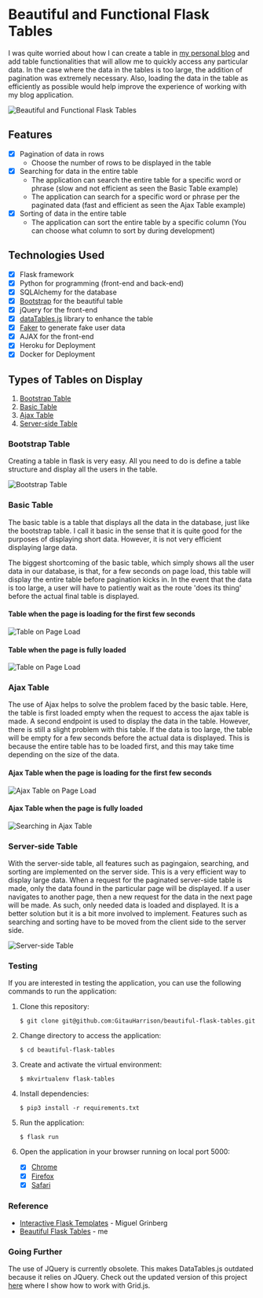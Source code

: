 # Beautiful and Functional Flask Tables

I was quite worried about how I can create a table in [my personal blog]() and add table functionalities that will allow me to quickly access any particular data. In the case where the data in the tables is too large, the addition of pagination was extremely necessary. Also, loading the data in the table as efficiently as possible would help improve the experience of working with my blog application.

![Beautiful and Functional Flask Tables](app/static/beautiful_flask_tables.gif)

## Features

- [x] Pagination of data in rows
    * Choose the number of rows to be displayed in the table
- [x] Searching for data in the entire table 
    * The application can search the entire table for a specific word or phrase (slow and not efficient as seen the Basic Table example)
    * The application can search for a specific word or phrase per the paginated data (fast and efficient as seen the Ajax Table example)
- [x] Sorting of data in the entire table
    * The application can sort the entire table by a specific column (You can choose what column to sort by during development)

## Technologies Used

- [x] Flask framework
- [x] Python for programming (front-end and back-end)
- [x] SQLAlchemy for the database
- [x] [Bootstrap](https://getbootstrap.com/) for the beautiful table
- [x] jQuery for the front-end
- [x] [dataTables.js](https://datatables.net//) library to enhance the table
- [x] [Faker](https://faker.readthedocs.io/en/master/) to generate fake user data
- [x] AJAX for the front-end
- [x] Heroku for Deployment
- [x] Docker for Deployment

## Types of Tables on Display

1. [Bootstrap Table](#bootstrap-table)
2. [Basic Table](#basic-table)
3. [Ajax Table](#ajax-table)
4. [Server-side Table](#server-side-table)

### Bootstrap Table

Creating a table in flask is very easy. All you need to do is define a table structure and display all the users in the table.

![Bootstrap Table](app/static/bootstrap-table.png)


### Basic Table

The basic table is a table that displays all the data in the database, just like the bootstrap table. I call it basic in the sense that it is quite good for the purposes of displaying short data. However, it is not very efficient displaying large data. 

The biggest shortcoming of the basic table, which simply shows all the user data in our database, is that, for a few seconds on page load, this table will display the entire table before pagination kicks in. In the event that the data is too large, a user will have to patiently wait as the route 'does its thing' before the actual final table is displayed.

#### Table when the page is loading for the first few seconds

![Table on Page Load](app/static/basic-table-on-page-load.png)

#### Table when the page is fully loaded

![Table on Page Load](app/static/basic-table-on-page-load-full.png)

### Ajax Table

The use of Ajax helps to solve the problem faced by the basic table. Here, the table is first loaded empty when the request to access the ajax table is made. A second endpoint is used to display the data in the table. However, there is still a slight problem with this table. If the data is too large, the table will be empty for a few seconds before the actual data is displayed. This is because the entire table has to be loaded first, and this may take time depending on the size of the data.

#### Ajax Table when the page is loading for the first few seconds

![Ajax Table on Page Load](app/static/ajax-table-on-page-load.png)

#### Ajax Table when the page is fully loaded
![Searching in Ajax Table](app/static/ajax-table-on-page-load-full.png)

### Server-side Table

With the server-side table, all features such as pagingaion, searching, and sorting are implemented on the server side. This is a very efficient way to display large data. When a request for the paginated server-side table is made, only the data found in the particular page will be displayed. If a user navigates to another page, then a new request for the data in the next page will be made. As such, only needed data is loaded and displayed. It is a better solution but it is a bit more involved to implement. Features such as searching and sorting have to be moved from the client side to the server side. 

![Server-side Table](app/static/server-side-table.png)


### Testing

If you are interested in testing the application, you can use the following commands to run the application:

1. Clone this repository:

    `$ git clone git@github.com:GitauHarrison/beautiful-flask-tables.git`
    <br>

2. Change directory to access the application:

    `$ cd beautiful-flask-tables`
    <br>

3. Create and activate the virtual environment:

    `$ mkvirtualenv flask-tables`
    <br>

4. Install dependencies:

    `$ pip3 install -r requirements.txt`
    <br>
5. Run the application:

    `$ flask run`
    <br>
6. Open the application in your browser running on local port 5000:

    - [x] [Chrome](http://127.0.0.1:5000/)
    - [x] [Firefox](http://127.0.0.1:5000/)
    - [x] [Safari](http://127.0.0.1:5000/)

### Reference

- [Interactive Flask Templates](https://blog.miguelgrinberg.com/post/beautiful-interactive-tables-for-your-flask-templates) - Miguel Grinberg
- [Beautiful Flask Tables](https://github.com/GitauHarrison/notes/blob/master/flask_tables.md) - me

### Going Further

The use of JQuery is currently obsolete. This makes DataTables.js outdated because it relies on JQuery. Check out the updated version of this project [here](https://github.com/GitauHarrison/notes/blob/master/flask_tables/gridjs.md) where I show how to work with Grid.js.